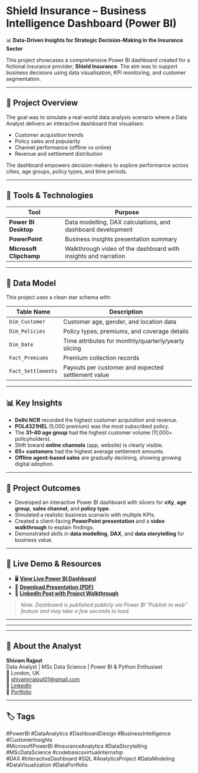 # Shield Insurance – Business Intelligence Dashboard (Power BI)

📊 **Data-Driven Insights for Strategic Decision-Making in the Insurance Sector**

This project showcases a comprehensive Power BI dashboard created for a fictional insurance provider, **Shield Insurance**. The aim was to support business decisions using data visualisation, KPI monitoring, and customer segmentation.

---

## 🎯 Project Overview

The goal was to simulate a real-world data analysis scenario where a Data Analyst delivers an interactive dashboard that visualises:

- Customer acquisition trends
- Policy sales and popularity
- Channel performance (offline vs online)
- Revenue and settlement distribution

The dashboard empowers decision-makers to explore performance across cities, age groups, policy types, and time periods.

---

## 🧰 Tools & Technologies

| Tool                  | Purpose                                                             |
|-----------------------|---------------------------------------------------------------------|
| **Power BI Desktop**   | Data modelling, DAX calculations, and dashboard development         |
| **PowerPoint**         | Business insights presentation summary                              |
| **Microsoft Clipchamp**| Walkthrough video of the dashboard with insights and narration      |

---

## 📁 Data Model

This project uses a clean star schema with:

| Table Name         | Description                                                           |
|--------------------|-----------------------------------------------------------------------|
| `Dim_Customer`     | Customer age, gender, and location data                               |
| `Dim_Policies`     | Policy types, premiums, and coverage details                          |
| `Dim_Date`         | Time attributes for monthly/quarterly/yearly slicing                  |
| `Fact_Premiums`    | Premium collection records                                            |
| `Fact_Settlements` | Payouts per customer and expected settlement value                    |

---

## 📊 Key Insights

- **Delhi NCR** recorded the highest customer acquisition and revenue.
- **POL4321HEL** (5,000 premium) was the most subscribed policy.
- The **31–40 age group** had the highest customer volume (11,000+ policyholders).
- Shift toward **online channels** (app, website) is clearly visible.
- **65+ customers** had the highest average settlement amounts.
- **Offline agent-based sales** are gradually declining, showing growing digital adoption.

---

## 💼 Project Outcomes

- Developed an interactive Power BI dashboard with slicers for **city**, **age group**, **sales channel**, and **policy type**.
- Simulated a realistic business scenario with multiple KPIs.
- Created a client-facing **PowerPoint presentation** and a **video walkthrough** to explain findings.
- Demonstrated skills in **data modelling**, **DAX**, and **data storytelling** for business value.

---

## 🔗 Live Demo & Resources

- 🖥️ **[View Live Power BI Dashboard](https://app.powerbi.com/groups/me/reports/7d423880-7f26-4f1f-974a-a6578da098ae/b962279670e1407dc700?experience=power-bi)**  
- 📄 **[Download Presentation (PDF)](https://yourfilelink.com/presentation.pdf)**  
- 🔗 **[LinkedIn Post with Project Walkthrough](https://www.linkedin.com/in/shivamrrajput01/)**

> _Note: Dashboard is published publicly via Power BI "Publish to web" feature and may take a few seconds to load._

---


---


---

## 👤 About the Analyst

**Shivam Rajput**  
Data Analyst | MSc Data Science | Power BI & Python Enthusiast  
📍 London, UK  
📧 shivamrrajput01@gmail.com  
🔗 [LinkedIn](https://www.linkedin.com/in/shivamrrajput01)  
🔗 [Portfolio](#)

---

## 🏷️ Tags

#PowerBI #DataAnalytics #DashboardDesign #BusinessIntelligence #CustomerInsights  
#MicrosoftPowerBI #InsuranceAnalytics #DataStorytelling #MScDataScience #codebasicsvirtualinternship  
#DAX #InteractiveDashboard #SQL #AnalyticsProject #DataModeling #DataVisualization #DataPortfolio

